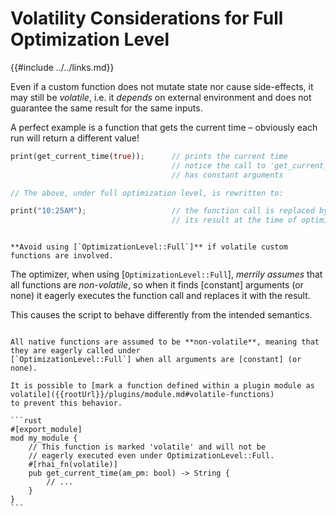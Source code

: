 Volatility Considerations for Full Optimization Level
=====================================================

{{#include ../../links.md}}

Even if a custom function does not mutate state nor cause side-effects, it may still be _volatile_,
i.e. it _depends_ on external environment and does not guarantee the same result for the same inputs.

A perfect example is a function that gets the current time &ndash; obviously each run will return a
different value!

```rust
print(get_current_time(true));      // prints the current time
                                    // notice the call to 'get_current_time'
                                    // has constant arguments

// The above, under full optimization level, is rewritten to:

print("10:25AM");                   // the function call is replaced by
                                    // its result at the time of optimization!
```

```admonish danger.small "Warning"

**Avoid using [`OptimizationLevel::Full`]** if volatile custom functions are involved.
```

The optimizer, when using [`OptimizationLevel::Full`], _merrily assumes_ that all functions are
_non-volatile_, so when it finds [constant] arguments (or none) it eagerly executes the function
call and replaces it with the result.

This causes the script to behave differently from the intended semantics.

~~~admonish tip "Tip: Mark a function as volatile"

All native functions are assumed to be **non-volatile**, meaning that they are eagerly called under
[`OptimizationLevel::Full`] when all arguments are [constant] (or none).

It is possible to [mark a function defined within a plugin module as volatile]({{rootUrl}}/plugins/module.md#volatile-functions)
to prevent this behavior.

```rust
#[export_module]
mod my_module {
    // This function is marked 'volatile' and will not be
    // eagerly executed even under OptimizationLevel::Full.
    #[rhai_fn(volatile)]
    pub get_current_time(am_pm: bool) -> String {
        // ...
    }
}
```
~~~
